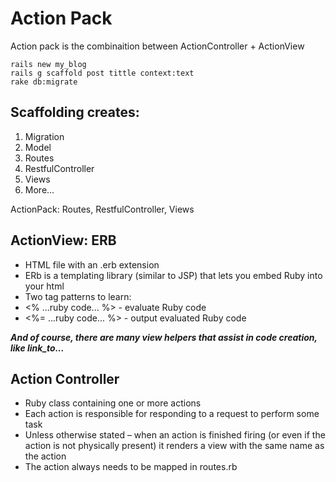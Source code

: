 # Action Pack

Action pack is the combinaition between ActionController + ActionView

```
rails new my_blog
rails g scaffold post tittle context:text
rake db:migrate
```

## Scaffolding creates: 
1. Migration
1. Model 
1. Routes
1. RestfulController
1. Views
1. More...

ActionPack: Routes, RestfulController, Views

## ActionView: ERB

* HTML file with an .erb extension
* ERb is a templating library (similar to JSP) that lets you embed Ruby into your html
* Two tag patterns to learn:
* <% ...ruby code... %> - evaluate Ruby code
* <%= ...ruby code... %> - output evaluated Ruby code

***And of course, there are many view helpers that assist in code creation, like link_to...***

## Action Controller
* Ruby class containing one or more actions
* Each action is responsible for responding to a request to perform some task
* Unless otherwise stated – when an action is finished firing (or even if the action is not physically present) it renders a view with the same name as the action
* The action always needs to be mapped in routes.rb
 


